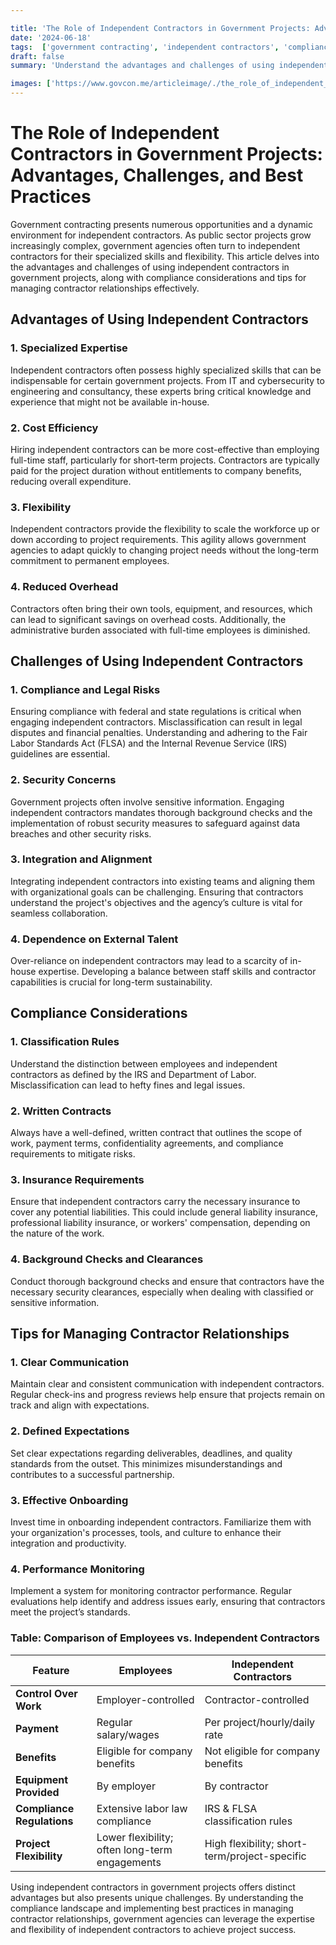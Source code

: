 ```yaml
---

title: 'The Role of Independent Contractors in Government Projects: Advantages, Challenges, and Best Practices'
date: '2024-06-18'
tags:  ['government contracting', 'independent contractors', 'compliance', 'contractor management', 'public sector', 'contracting tips', 'project management', 'contracting compliance', 'contract lifecycle']
draft: false
summary: 'Understand the advantages and challenges of using independent contractors in government projects, including compliance considerations and tips for managing contractor relationships.'

images: ['https://www.govcon.me/articleimage/./the_role_of_independent_contractors_in_government_projects_advantages_challenges_and_best_practices.webp']
---
```


# The Role of Independent Contractors in Government Projects: Advantages, Challenges, and Best Practices

Government contracting presents numerous opportunities and a dynamic environment for independent contractors. As public sector projects grow increasingly complex, government agencies often turn to independent contractors for their specialized skills and flexibility. This article delves into the advantages and challenges of using independent contractors in government projects, along with compliance considerations and tips for managing contractor relationships effectively.

## Advantages of Using Independent Contractors

### 1. **Specialized Expertise**

Independent contractors often possess highly specialized skills that can be indispensable for certain government projects. From IT and cybersecurity to engineering and consultancy, these experts bring critical knowledge and experience that might not be available in-house.

### 2. **Cost Efficiency**

Hiring independent contractors can be more cost-effective than employing full-time staff, particularly for short-term projects. Contractors are typically paid for the project duration without entitlements to company benefits, reducing overall expenditure.

### 3. **Flexibility**

Independent contractors provide the flexibility to scale the workforce up or down according to project requirements. This agility allows government agencies to adapt quickly to changing project needs without the long-term commitment to permanent employees.

### 4. **Reduced Overhead**

Contractors often bring their own tools, equipment, and resources, which can lead to significant savings on overhead costs. Additionally, the administrative burden associated with full-time employees is diminished.

## Challenges of Using Independent Contractors

### 1. **Compliance and Legal Risks**

Ensuring compliance with federal and state regulations is critical when engaging independent contractors. Misclassification can result in legal disputes and financial penalties. Understanding and adhering to the Fair Labor Standards Act (FLSA) and the Internal Revenue Service (IRS) guidelines are essential.

### 2. **Security Concerns**

Government projects often involve sensitive information. Engaging independent contractors mandates thorough background checks and the implementation of robust security measures to safeguard against data breaches and other security risks.

### 3. **Integration and Alignment**

Integrating independent contractors into existing teams and aligning them with organizational goals can be challenging. Ensuring that contractors understand the project's objectives and the agency’s culture is vital for seamless collaboration.

### 4. **Dependence on External Talent**

Over-reliance on independent contractors may lead to a scarcity of in-house expertise. Developing a balance between staff skills and contractor capabilities is crucial for long-term sustainability.

## Compliance Considerations

### 1. **Classification Rules**

Understand the distinction between employees and independent contractors as defined by the IRS and Department of Labor. Misclassification can lead to hefty fines and legal issues.

### 2. **Written Contracts**

Always have a well-defined, written contract that outlines the scope of work, payment terms, confidentiality agreements, and compliance requirements to mitigate risks.

### 3. **Insurance Requirements**

Ensure that independent contractors carry the necessary insurance to cover any potential liabilities. This could include general liability insurance, professional liability insurance, or workers' compensation, depending on the nature of the work.

### 4. **Background Checks and Clearances**

Conduct thorough background checks and ensure that contractors have the necessary security clearances, especially when dealing with classified or sensitive information.

## Tips for Managing Contractor Relationships

### 1. **Clear Communication**

Maintain clear and consistent communication with independent contractors. Regular check-ins and progress reviews help ensure that projects remain on track and align with expectations.

### 2. **Defined Expectations**

Set clear expectations regarding deliverables, deadlines, and quality standards from the outset. This minimizes misunderstandings and contributes to a successful partnership.

### 3. **Effective Onboarding**

Invest time in onboarding independent contractors. Familiarize them with your organization's processes, tools, and culture to enhance their integration and productivity.

### 4. **Performance Monitoring**

Implement a system for monitoring contractor performance. Regular evaluations help identify and address issues early, ensuring that contractors meet the project’s standards.

### Table: Comparison of Employees vs. Independent Contractors

| Feature                         | Employees                                        | Independent Contractors                      |
|---------------------------------|-------------------------------------------------|---------------------------------------------|
| **Control Over Work**           | Employer-controlled                              | Contractor-controlled                        |
| **Payment**                     | Regular salary/wages                             | Per project/hourly/daily rate                |
| **Benefits**                    | Eligible for company benefits                    | Not eligible for company benefits            |
| **Equipment Provided**          | By employer                                      | By contractor                                |
| **Compliance Regulations**      | Extensive labor law compliance                   | IRS & FLSA classification rules              |
| **Project Flexibility**         | Lower flexibility; often long-term engagements   | High flexibility; short-term/project-specific|

Using independent contractors in government projects offers distinct advantages but also presents unique challenges. By understanding the compliance landscape and implementing best practices in managing contractor relationships, government agencies can leverage the expertise and flexibility of independent contractors to achieve project success.